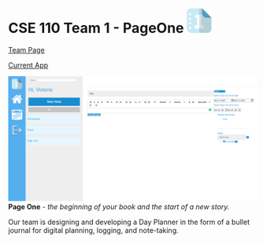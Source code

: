 # CSE 110 Team 1 - PageOne <img src="admin/branding/logo.png" width="50">

[Team Page](admin/team.md)

[Current App](https://cse110-w21-group1.github.io/cse110-w21-group1/source/login.html)

![BulletJournal](https://github.com/cse110-w21-group1/cse110-w21-group1/blob/main/admin/misc/LandingPage.png)
**Page One** - *the beginning of your book and the start of a new story.* 

Our team is designing and developing a Day Planner in the form of a bullet journal for digital planning, logging, and note-taking. 


